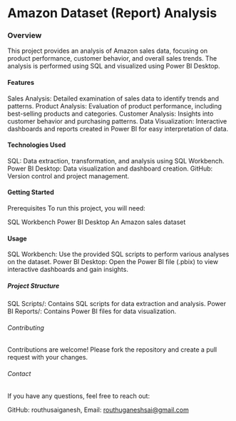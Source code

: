 # Amazon Dataset (Report) Analysis #
### Overview ###
This project provides an analysis of Amazon sales data, focusing on product performance, customer behavior, and overall sales trends. The analysis is performed using SQL and visualized using Power BI Desktop.

#### Features ####
 Sales Analysis: Detailed examination of sales data to identify trends and patterns.
 Product Analysis: Evaluation of product performance, including best-selling products and categories.
 Customer Analysis: Insights into customer behavior and purchasing patterns.
 Data Visualization: Interactive dashboards and reports created in Power BI for easy interpretation of data.
 
#### Technologies Used ####
 SQL: Data extraction, transformation, and analysis using SQL Workbench.
 Power BI Desktop: Data visualization and dashboard creation.
 GitHub: Version control and project management.

#### Getting Started ####
Prerequisites
To run this project, you will need:

 SQL Workbench
 Power BI Desktop
 An Amazon sales dataset

#### Usage ####
 SQL Workbench: Use the provided SQL scripts to perform various analyses on the dataset.
 Power BI Desktop: Open the Power BI file (.pbix) to view interactive dashboards and gain insights.

##### Project Structure #####
 SQL Scripts/: Contains SQL scripts for data extraction and analysis.
 Power BI Reports/: Contains Power BI files for data visualization.

###### Contributing ######
 Contributions are welcome! Please fork the repository and create a pull request with your changes.

###### Contact ######
If you have any questions, feel free to reach out:

GitHub: routhusaiganesh, 
Email: routhuganeshsai@gmail.com
